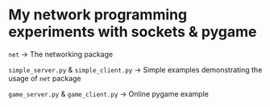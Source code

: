 # My network programming experiments with sockets & pygame
`net` -> The networking package

`simple_server.py` & `simple_client.py` -> Simple examples demonstrating the usage of `net` package

`game_server.py` & `game_client.py` -> Online pygame example 